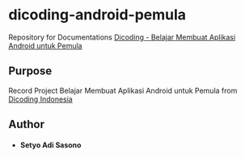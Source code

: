 # dicoding-android-pemula
Repository for Documentations [Dicoding - Belajar Membuat Aplikasi Android untuk Pemula](https://www.dicoding.com/academies/51)

## Purpose
Record Project Belajar Membuat Aplikasi Android untuk Pemula from [Dicoding Indonesia](https://www.dicoding.com/)

## Author
* #### Setyo Adi Sasono

